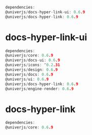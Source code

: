 ```c
dependencies:
@univerjs/docs-hyper-link-ui: 0.6.9 
@univerjs/docs-hyper-link: 0.6.9
```


# docs-hyper-link-ui
```c
dependencies:
@univerjs/core: 0.6.9            
@univerjs/docs-ui: 0.6.9        
@univerjs/icons: ^0.2.31
@univerjs/design: 0.6.9         
@univerjs/docs: 0.6.9            
@univerjs/ui: 0.6.9
@univerjs/docs-hyper-link: 0.6.9 
@univerjs/engine-render: 0.6.9
```


# docs-hyper-link
```c
dependencies:
@univerjs/core: 0.6.9
```

